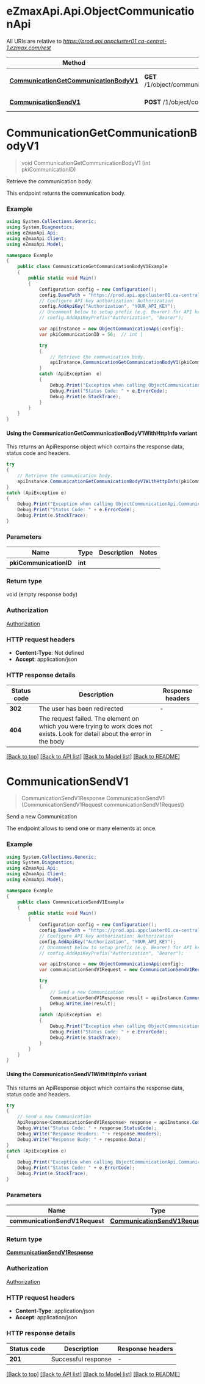 # eZmaxApi.Api.ObjectCommunicationApi

All URIs are relative to *https://prod.api.appcluster01.ca-central-1.ezmax.com/rest*

| Method | HTTP request | Description |
|--------|--------------|-------------|
| [**CommunicationGetCommunicationBodyV1**](ObjectCommunicationApi.md#communicationgetcommunicationbodyv1) | **GET** /1/object/communication/{pkiCommunicationID}/getCommunicationBody | Retrieve the communication body. |
| [**CommunicationSendV1**](ObjectCommunicationApi.md#communicationsendv1) | **POST** /1/object/communication/send | Send a new Communication |

<a id="communicationgetcommunicationbodyv1"></a>
# **CommunicationGetCommunicationBodyV1**
> void CommunicationGetCommunicationBodyV1 (int pkiCommunicationID)

Retrieve the communication body.

This endpoint returns the communication body.

### Example
```csharp
using System.Collections.Generic;
using System.Diagnostics;
using eZmaxApi.Api;
using eZmaxApi.Client;
using eZmaxApi.Model;

namespace Example
{
    public class CommunicationGetCommunicationBodyV1Example
    {
        public static void Main()
        {
            Configuration config = new Configuration();
            config.BasePath = "https://prod.api.appcluster01.ca-central-1.ezmax.com/rest";
            // Configure API key authorization: Authorization
            config.AddApiKey("Authorization", "YOUR_API_KEY");
            // Uncomment below to setup prefix (e.g. Bearer) for API key, if needed
            // config.AddApiKeyPrefix("Authorization", "Bearer");

            var apiInstance = new ObjectCommunicationApi(config);
            var pkiCommunicationID = 56;  // int | 

            try
            {
                // Retrieve the communication body.
                apiInstance.CommunicationGetCommunicationBodyV1(pkiCommunicationID);
            }
            catch (ApiException  e)
            {
                Debug.Print("Exception when calling ObjectCommunicationApi.CommunicationGetCommunicationBodyV1: " + e.Message);
                Debug.Print("Status Code: " + e.ErrorCode);
                Debug.Print(e.StackTrace);
            }
        }
    }
}
```

#### Using the CommunicationGetCommunicationBodyV1WithHttpInfo variant
This returns an ApiResponse object which contains the response data, status code and headers.

```csharp
try
{
    // Retrieve the communication body.
    apiInstance.CommunicationGetCommunicationBodyV1WithHttpInfo(pkiCommunicationID);
}
catch (ApiException e)
{
    Debug.Print("Exception when calling ObjectCommunicationApi.CommunicationGetCommunicationBodyV1WithHttpInfo: " + e.Message);
    Debug.Print("Status Code: " + e.ErrorCode);
    Debug.Print(e.StackTrace);
}
```

### Parameters

| Name | Type | Description | Notes |
|------|------|-------------|-------|
| **pkiCommunicationID** | **int** |  |  |

### Return type

void (empty response body)

### Authorization

[Authorization](../README.md#Authorization)

### HTTP request headers

 - **Content-Type**: Not defined
 - **Accept**: application/json


### HTTP response details
| Status code | Description | Response headers |
|-------------|-------------|------------------|
| **302** | The user has been redirected |  -  |
| **404** | The request failed. The element on which you were trying to work does not exists. Look for detail about the error in the body |  -  |

[[Back to top]](#) [[Back to API list]](../README.md#documentation-for-api-endpoints) [[Back to Model list]](../README.md#documentation-for-models) [[Back to README]](../README.md)

<a id="communicationsendv1"></a>
# **CommunicationSendV1**
> CommunicationSendV1Response CommunicationSendV1 (CommunicationSendV1Request communicationSendV1Request)

Send a new Communication

The endpoint allows to send one or many elements at once.

### Example
```csharp
using System.Collections.Generic;
using System.Diagnostics;
using eZmaxApi.Api;
using eZmaxApi.Client;
using eZmaxApi.Model;

namespace Example
{
    public class CommunicationSendV1Example
    {
        public static void Main()
        {
            Configuration config = new Configuration();
            config.BasePath = "https://prod.api.appcluster01.ca-central-1.ezmax.com/rest";
            // Configure API key authorization: Authorization
            config.AddApiKey("Authorization", "YOUR_API_KEY");
            // Uncomment below to setup prefix (e.g. Bearer) for API key, if needed
            // config.AddApiKeyPrefix("Authorization", "Bearer");

            var apiInstance = new ObjectCommunicationApi(config);
            var communicationSendV1Request = new CommunicationSendV1Request(); // CommunicationSendV1Request | 

            try
            {
                // Send a new Communication
                CommunicationSendV1Response result = apiInstance.CommunicationSendV1(communicationSendV1Request);
                Debug.WriteLine(result);
            }
            catch (ApiException  e)
            {
                Debug.Print("Exception when calling ObjectCommunicationApi.CommunicationSendV1: " + e.Message);
                Debug.Print("Status Code: " + e.ErrorCode);
                Debug.Print(e.StackTrace);
            }
        }
    }
}
```

#### Using the CommunicationSendV1WithHttpInfo variant
This returns an ApiResponse object which contains the response data, status code and headers.

```csharp
try
{
    // Send a new Communication
    ApiResponse<CommunicationSendV1Response> response = apiInstance.CommunicationSendV1WithHttpInfo(communicationSendV1Request);
    Debug.Write("Status Code: " + response.StatusCode);
    Debug.Write("Response Headers: " + response.Headers);
    Debug.Write("Response Body: " + response.Data);
}
catch (ApiException e)
{
    Debug.Print("Exception when calling ObjectCommunicationApi.CommunicationSendV1WithHttpInfo: " + e.Message);
    Debug.Print("Status Code: " + e.ErrorCode);
    Debug.Print(e.StackTrace);
}
```

### Parameters

| Name | Type | Description | Notes |
|------|------|-------------|-------|
| **communicationSendV1Request** | [**CommunicationSendV1Request**](CommunicationSendV1Request.md) |  |  |

### Return type

[**CommunicationSendV1Response**](CommunicationSendV1Response.md)

### Authorization

[Authorization](../README.md#Authorization)

### HTTP request headers

 - **Content-Type**: application/json
 - **Accept**: application/json


### HTTP response details
| Status code | Description | Response headers |
|-------------|-------------|------------------|
| **201** | Successful response |  -  |

[[Back to top]](#) [[Back to API list]](../README.md#documentation-for-api-endpoints) [[Back to Model list]](../README.md#documentation-for-models) [[Back to README]](../README.md)

